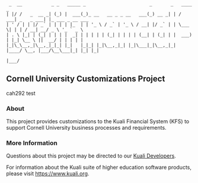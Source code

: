 ```
 _  __           _ _   _____ _                        _       _   ____            _                 
| |/ /   _  __ _| (_) |  ___(_)_ __   __ _ _ __   ___(_) __ _| | / ___| _   _ ___| |_ ___ _ __ ___  
| ' / | | |/ _` | | | | |_  | | '_ \ / _` | '_ \ / __| |/ _` | | \___ \| | | / __| __/ _ \ '_ ` _ \ 
| . \ |_| | (_| | | | |  _| | | | | | (_| | | | | (__| | (_| | |  ___) | |_| \__ \ ||  __/ | | | | |
|_|\_\__,_|\__,_|_|_| |_|   |_|_| |_|\__,_|_| |_|\___|_|\__,_|_| |____/ \__, |___/\__\___|_| |_| |_|
                                                                         |___/                       
```
Cornell University Customizations Project
-----------------------------------------

cah292 test

### About
This project provides customizations to the Kuali Financial System (KFS) to support Cornell University business processes and requirements.

### More Information
Questions about this project may be directed to our [Kuali Developers](mailto:cu-kuali-devs@cornell.edu).

For information about the Kuali suite of higher education software products, please visit https://www.kuali.org.
